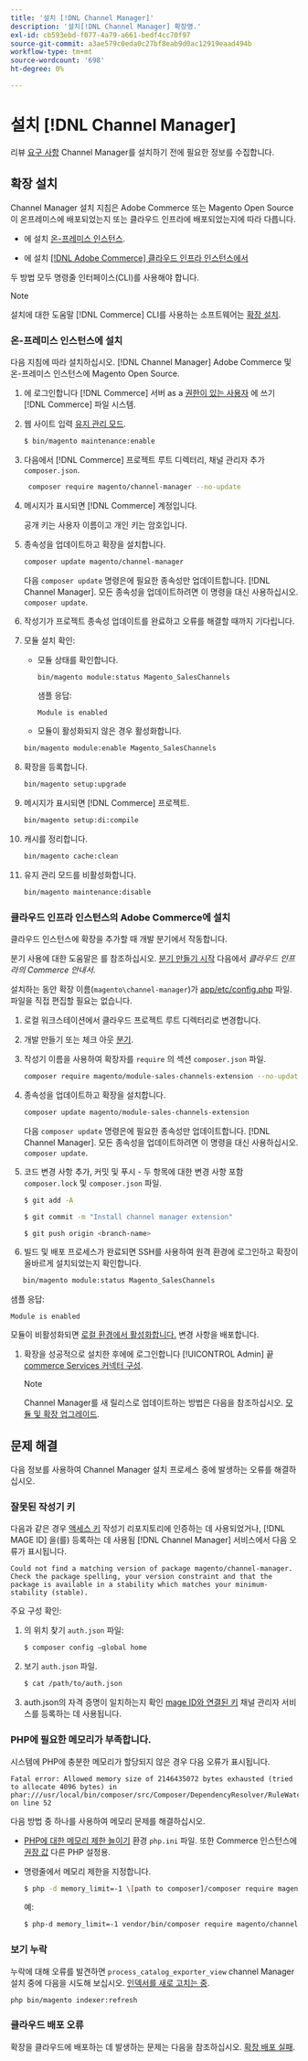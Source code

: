 ```yaml
---
title: '설치 [!DNL Channel Manager]'
description: '설치[!DNL Channel Manager] 확장명.'
exl-id: cb593ebd-f077-4a79-a661-bedf4cc70f97
source-git-commit: a3ae579c0eda0c27bf8eab9d0ac12919eaad494b
workflow-type: tm+mt
source-wordcount: '698'
ht-degree: 0%

---
```



# 설치 [!DNL Channel Manager]

리뷰 [요구 사항](onboard.md#requirements) Channel Manager를 설치하기 전에 필요한 정보를 수집합니다.

## 확장 설치

Channel Manager 설치 지침은 Adobe Commerce 또는 Magento Open Source이 온프레미스에 배포되었는지 또는 클라우드 인프라에 배포되었는지에 따라 다릅니다.

- 에 설치 [온-프레미스 인스턴스](#install-on-an-on-premises-instance).

- 에 설치 [[!DNL Adobe Commerce] 클라우드 인프라 인스턴스에서](#install-adobe-commerce-on-cloud-infrastructure)

두 방법 모두 명령줄 인터페이스(CLI)를 사용해야 합니다.

>[!NOTE]
>
>설치에 대한 도움말 [!DNL Commerce] CLI를 사용하는 소프트웨어는 [확장 설치](https://experienceleague.adobe.com/docs/commerce-operations/installation-guide/tutorials/extensions.html).

### 온-프레미스 인스턴스에 설치

다음 지침에 따라 설치하십시오. [!DNL Channel Manager] Adobe Commerce 및 온-프레미스 인스턴스에 Magento Open Source.

1. 에 로그인합니다 [!DNL Commerce] 서버 as a [권한이 있는 사용자](https://experienceleague.adobe.com/docs/commerce-operations/installation-guide/prerequisites/file-system/configure-permissions.html) 에 쓰기 [!DNL Commerce] 파일 시스템.

1. 웹 사이트 입력 [유지 관리 모드](https://experienceleague.adobe.com/docs/commerce-operations/installation-guide/tutorials/maintenance-mode.html).

   ```bash
   $ bin/magento maintenance:enable
   ```

1. 다음에서 [!DNL Commerce] 프로젝트 루트 디렉터리, 채널 관리자 추가 `composer.json`.

   ```bash
    composer require magento/channel-manager --no-update
   ```

1. 메시지가 표시되면 [!DNL Commerce] 계정입니다.

   공개 키는 사용자 이름이고 개인 키는 암호입니다.

1. 종속성을 업데이트하고 확장을 설치합니다.

   ```bash
   composer update magento/channel-manager
   ```

   다음 `composer update` 명령은에 필요한 종속성만 업데이트합니다. [!DNL Channel Manager]. 모든 종속성을 업데이트하려면 이 명령을 대신 사용하십시오. `composer update`.

1. 작성기가 프로젝트 종속성 업데이트를 완료하고 오류를 해결할 때까지 기다립니다.

1. 모듈 설치 확인:

   - 모듈 상태를 확인합니다.

      ```bash
      bin/magento module:status Magento_SalesChannels
      ```

      샘플 응답:

      ```terminal
      Module is enabled
      ```

   - 모듈이 활성화되지 않은 경우 활성화합니다.

   ```bash
   bin/magento module:enable Magento_SalesChannels
   ```

1. 확장을 등록합니다.

   ```bash
   bin/magento setup:upgrade
   ```

1. 메시지가 표시되면 [!DNL Commerce] 프로젝트.

   ```bash
   bin/magento setup:di:compile
   ```

1. 캐시를 정리합니다.

   ```bash
   bin/magento cache:clean
   ```

1. 유지 관리 모드를 비활성화합니다.

   ```bash
   bin/magento maintenance:disable
   ```

### 클라우드 인프라 인스턴스의 Adobe Commerce에 설치

클라우드 인스턴스에 확장을 추가할 때 개발 분기에서 작동합니다.

분기 사용에 대한 도움말은 를 참조하십시오. [분기 만들기 시작](https://experienceleague.adobe.com/docs/commerce-cloud-service/user-guide/develop/cli-branches.html) 다음에서 _클라우드 인프라의 Commerce 안내서_.

설치하는 동안 확장 이름(`magento\channel-manager`)가 [app/etc/config.php](https://experienceleague.adobe.com/docs/commerce-cloud-service/user-guide/configure-store/store-settings.html) 파일. 파일을 직접 편집할 필요는 없습니다.

1. 로컬 워크스테이션에서 클라우드 프로젝트 루트 디렉터리로 변경합니다.

1. 개발 만들기 또는 체크 아웃 [분기](https://experienceleague.adobe.com/docs/commerce-cloud-service/user-guide/develop/cli-branches.html).

1. 작성기 이름을 사용하여 확장자를 `require` 의 섹션 `composer.json` 파일.

   ```bash
   composer require magento/module-sales-channels-extension --no-update
   ```

1. 종속성을 업데이트하고 확장을 설치합니다.

   ```bash
   composer update magento/module-sales-channels-extension
   ```

   다음 `composer update` 명령은에 필요한 종속성만 업데이트합니다. [!DNL Channel Manager]. 모든 종속성을 업데이트하려면 이 명령을 대신 사용하십시오. `composer update`.

1. 코드 변경 사항 추가, 커밋 및 푸시 - 두 항목에 대한 변경 사항 포함 `composer.lock` 및 `composer.json` 파일.

   ```bash
   $ git add -A
   ```

   ```bash
   $ git commit -m "Install channel manager extension" 
   ```

   ```bash
   $ git push origin <branch-name>
   ```

1. 빌드 및 배포 프로세스가 완료되면 SSH를 사용하여 원격 환경에 로그인하고 확장이 올바르게 설치되었는지 확인합니다.

```bash
   bin/magento module:status Magento_SalesChannels
```

샘플 응답:

```terminal
Module is enabled
```

모듈이 비활성화되면 [로컬 환경에서 활성화합니다.](https://experienceleague.adobe.com/docs/commerce-cloud-service/user-guide/configure-store/extensions.html) 변경 사항을 배포합니다.


1. 확장을 성공적으로 설치한 후에에 로그인합니다 [!UICONTROL Admin] 끝 [commerce Services 커넥터 구성](connect.md).

   >[!NOTE]
   >
   >Channel Manager를 새 릴리스로 업데이트하는 방법은 다음을 참조하십시오. [모듈 및 확장 업그레이드](https://experienceleague.adobe.com/docs/commerce-operations/upgrade-guide/modules/upgrade.html).


## 문제 해결

다음 정보를 사용하여 Channel Manager 설치 프로세스 중에 발생하는 오류를 해결하십시오.

### 잘못된 작성기 키

다음과 같은 경우 [액세스 키](https://experienceleague.adobe.com/docs/commerce-operations/installation-guide/prerequisites/authentication-keys.html) 작성기 리포지토리에 인증하는 데 사용되었거나, [!DNL MAGE ID] 을(를) 등록하는 데 사용됨 [!DNL Channel Manager] 서비스에서 다음 오류가 표시됩니다.

```terminal
Could not find a matching version of package magento/channel-manager. Check the package spelling, your version constraint and that the package is available in a stability which matches your minimum-stability (stable).
```

주요 구성 확인:

1. 의 위치 찾기 `auth.json` 파일:

   ```bash
   $ composer config –global home
   ```

1. 보기 `auth.json` 파일.

   ```bash
   $ cat /path/to/auth.json
   ```

1. auth.json의 자격 증명이 일치하는지 확인 [mage ID와 연결된 키](https://experienceleague.adobe.com/docs/commerce-operations/installation-guide/prerequisites/authentication-keys.html) 채널 관리자 서비스를 등록하는 데 사용됩니다.

### PHP에 필요한 메모리가 부족합니다.

시스템에 PHP에 충분한 메모리가 할당되지 않은 경우 다음 오류가 표시됩니다.

```terminal
Fatal error: Allowed memory size of 2146435072 bytes exhausted (tried to allocate 4096 bytes) in phar:///usr/local/bin/composer/src/Composer/DependencyResolver/RuleWatchGraph.php on line 52
```

다음 방법 중 하나를 사용하여 메모리 문제를 해결하십시오.

- [PHP에 대한 메모리 제한 늘이기](https://experienceleague.adobe.com/docs/commerce-cloud-service/user-guide/configure/app/php-settings.html) 환경 `php.ini` 파일. 또한 Commerce 인스턴스에 [권장 값](https://experienceleague.adobe.com/docs/commerce-operations/installation-guide/prerequisites/php-settings.html) 다른 PHP 설정용.

- 명령줄에서 메모리 제한을 지정합니다.

   ```bash
   $ php -d memory_limit=-1 \[path to composer]/composer require magento/payment-services.
   ```

   예:

   ```bash
   $ php-d memory_limit=-1 vendor/bin/composer require magento/channel-manager
   ```

### 보기 누락

누락에 대해 오류를 발견하면 `process_catalog_exporter_view` channel Manager 설치 중에 다음을 시도해 보십시오. [인덱서를 새로 고치는 중](https://experienceleague.adobe.com/docs/commerce-operations/configuration-guide/cli/manage-indexers.html).

```bash
php bin/magento indexer:refresh
```

### 클라우드 배포 오류

확장을 클라우드에 배포하는 데 발생하는 문제는 다음을 참조하십시오. [확장 배포 실패](https://experienceleague.adobe.com/docs/commerce-cloud-service/user-guide/develop/deploy/recover-failed-deployment.html).
